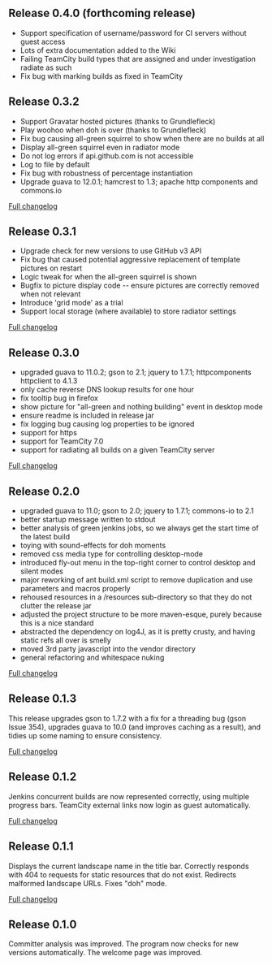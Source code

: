 ## Release 0.4.0 (forthcoming release)
  * Support specification of username/password for CI servers without guest access
  * Lots of extra documentation added to the Wiki
  * Failing TeamCity build types that are assigned and under investigation radiate as such
  * Fix bug with marking builds as fixed in TeamCity

## Release 0.3.2
  * Support Gravatar hosted pictures (thanks to Grundlefleck)
  * Play woohoo when doh is over (thanks to Grundlefleck)
  * Fix bug causing all-green squirrel to show when there are no builds at all
  * Display all-green squirrel even in radiator mode
  * Do not log errors if api.github.com is not accessible
  * Log to file by default
  * Fix bug with robustness of percentage instantiation
  * Upgrade guava to 12.0.1; hamcrest to 1.3; apache http components and commons.io

[Full changelog](https://github.com/netmelody/ci-eye/compare/0.3.1...0.3.2)

## Release 0.3.1
  * Upgrade check for new versions to use GitHub v3 API
  * Fix bug that caused potential aggressive replacement of template pictures on restart
  * Logic tweak for when the all-green squirrel is shown
  * Bugfix to picture display code -- ensure pictures are correctly removed when not relevant
  * Introduce 'grid mode' as a trial
  * Support local storage (where available) to store radiator settings

[Full changelog](https://github.com/netmelody/ci-eye/compare/0.3.0...0.3.1)

## Release 0.3.0
  * upgraded guava to 11.0.2; gson to 2.1; jquery to 1.7.1; httpcomponents httpclient to 4.1.3
  * only cache reverse DNS lookup results for one hour
  * fix tooltip bug in firefox
  * show picture for "all-green and nothing building" event in desktop mode
  * ensure readme is included in release jar
  * fix logging bug causing log properties to be ignored
  * support for https
  * support for TeamCity 7.0
  * support for radiating all builds on a given TeamCity server
  
[Full changelog](https://github.com/netmelody/ci-eye/compare/0.2.0...0.3.0)

## Release 0.2.0
  * upgraded guava to 11.0; gson to 2.0; jquery to 1.7.1; commons-io to 2.1
  * better startup message written to stdout
  * better analysis of green jenkins jobs, so we always get the start time of the latest build
  * toying with sound-effects for doh moments
  * removed css media type for controlling desktop-mode
  * introduced fly-out menu in the top-right corner to control desktop and silent modes
  * major reworking of ant build.xml script to remove duplication and use parameters and macros properly
  * rehoused resources in a /resources sub-directory so that they do not clutter the release jar
  * adjusted the project structure to be more maven-esque, purely because this is a nice standard
  * abstracted the dependency on log4J, as it is pretty crusty, and having static refs all over is smelly
  * moved 3rd party javascript into the vendor directory
  * general refactoring and whitespace nuking

[Full changelog](https://github.com/netmelody/ci-eye/compare/0.1.3...0.2.0)

## Release 0.1.3
This release upgrades gson to 1.7.2 with a fix for a threading bug (gson Issue 354), upgrades guava to 10.0 (and improves caching as a result), and tidies up some naming to ensure consistency.

[Full changelog](https://github.com/netmelody/ci-eye/compare/0.1.2...0.1.3)

## Release 0.1.2
Jenkins concurrent builds are now represented correctly, using multiple progress bars. TeamCity external links now login as guest automatically.

[Full changelog](https://github.com/netmelody/ci-eye/compare/0.1.1...0.1.2)

## Release 0.1.1
Displays the current landscape name in the title bar. Correctly responds with 404 to requests for static resources that do not exist. Redirects malformed landscape URLs. Fixes "doh" mode.

[Full changelog](https://github.com/netmelody/ci-eye/compare/0.1.0...0.1.1)

## Release 0.1.0
Committer analysis was improved. The program now checks for new versions automatically. The welcome page was improved.
